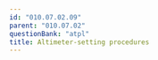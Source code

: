 ```yaml
---
id: "010.07.02.09"
parent: "010.07.02"
questionBank: "atpl"
title: Altimeter-setting procedures
---
```

